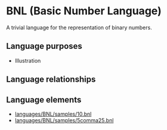 # BNL (Basic Number Language)
A trivial language for the representation of binary numbers.
## Language purposes
* Illustration

## Language relationships

## Language elements
* [languages/BNL/samples/10.bnl](https://github.com/softlang/yas/blob/master/languages/BNL/samples/10.bnl)
* [languages/BNL/samples/5comma25.bnl](https://github.com/softlang/yas/blob/master/languages/BNL/samples/5comma25.bnl)

